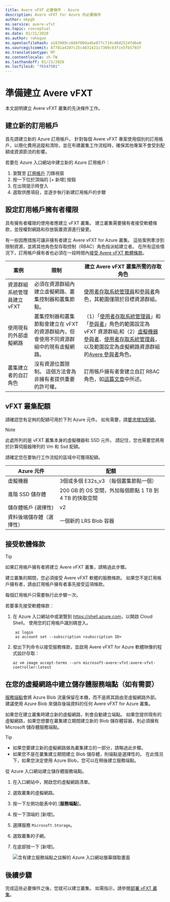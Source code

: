 ```yaml
---
title: Avere vFXT 必要條件 - Azure
description: Avere vFXT for Azure 的必要條件
author: ekpgh
ms.service: avere-vfxt
ms.topic: conceptual
ms.date: 01/21/2020
ms.author: rohogue
ms.openlocfilehash: a183989cc666f00da4be077c719c40d2524fd6e0
ms.sourcegitcommit: 87781a4207c25c4831421c7309c03fce5fb5793f
ms.translationtype: MT
ms.contentlocale: zh-TW
ms.lasthandoff: 01/23/2020
ms.locfileid: "76547501"
---
```

# <a name="prepare-to-create-the-avere-vfxt"></a>準備建立 Avere vFXT

本文說明建立 Avere vFXT 叢集的先決條件工作。

## <a name="create-a-new-subscription"></a>建立新的訂用帳戶

首先請建立新的 Azure 訂用帳戶。 針對每個 Avere vFXT 專案使用個別的訂用帳戶，以簡化費用追蹤和清除，並在布建叢集工作流程時，確保其他專案不會受到配額或資源節流的影響。

若要在 Azure 入口網站中建立新的 Azure 訂用帳戶：

1. 瀏覽至 [訂用帳戶](https://ms.portal.azure.com/#blade/Microsoft_Azure_Billing/SubscriptionsBlade) 刀鋒視窗
1. 按一下位於頂端的 [+ 新增] 按鈕
1. 在出現提示時登入
1. 選取供應項目，並逐步執行新建訂用帳戶的步驟

## <a name="configure-subscription-owner-permissions"></a>設定訂用帳戶擁有者權限

具有擁有者權限的使用者應建立 vFXT 叢集。 建立叢集需要擁有者接受軟體條款，並授權對網路和存放裝置資源進行變更。

有一些因應措施可讓非擁有者建立 Avere vFXT for Azure 叢集。 這些案例牽涉到限制資源，並將其他角色型存取控制（RBAC）角色指派給建立者。 在所有這些情況下，訂用帳戶擁有者也必須在一段時間內[接受 Avere vFXT 軟體條款](#accept-software-terms)。

| 案例 | 限制 | 建立 Avere vFXT 叢集所需的存取角色 |
|----------|--------|-------|
| 資源群組系統管理員建立 vFXT | 必須在資源群組內建立虛擬網路、叢集控制器和叢集節點。 | [使用者存取系統管理員](../role-based-access-control/built-in-roles.md#user-access-administrator)和[參與者](../role-based-access-control/built-in-roles.md#contributor)角色，其範圍僅限於目標資源群組。 |
| 使用現有的外部虛擬網路 | 叢集控制器和叢集節點會建立在 vFXT 的資源群組內，但會使用不同資源群組中的現有虛擬網路。 | （1）「[使用者存取系統管理員](../role-based-access-control/built-in-roles.md#user-access-administrator)」和「[參與者](../role-based-access-control/built-in-roles.md#contributor)」角色的範圍設定為 vFXT 資源群組;和（2）[虛擬機器參與者](../role-based-access-control/built-in-roles.md#virtual-machine-contributor)、[使用者存取系統管理員](../role-based-access-control/built-in-roles.md#user-access-administrator)，以及範圍設定為虛擬網路資源群組的[Avere 參與者](../role-based-access-control/built-in-roles.md#avere-contributor)角色。 |
| 叢集建立者的自訂角色 | 沒有資源位置限制。 這個方法會為非擁有者提供重要的許可權。 | 訂用帳戶擁有者會建立自訂 RBAC 角色，如[這篇文章](avere-vfxt-non-owner.md)中所述。 |

## <a name="quota-for-the-vfxt-cluster"></a>vFXT 叢集配額

請確認您有足夠的配額可用於下列 Azure 元件。 如有需要，請[要求增加配額](https://docs.microsoft.com/azure/azure-supportability/resource-manager-core-quotas-request)。

> [!NOTE]
> 此處所列的是 vFXT 叢集本身的虛擬機器和 SSD 元件。 請記住，您也需要您將用於計算伺服器陣列的 Vm 和 Ssd 配額。
>
> 請確定您在要執行工作流程的區域中可獲得配額。

|Azure 元件|配額|
|----------|-----------|
|虛擬機器|3個或多個 E32s_v3 （每個叢集節點一個） |
|進階 SSD 儲存體|200 GB 的 OS 空間，外加每個節點 1 TB 到 4 TB 的快取空間 |
|儲存體帳戶 (選擇性) |v2|
|資料後端儲存體（選擇性） |一個新的 LRS Blob 容器 |
<!-- this table also appears in the overview - update it there if updating here -->

## <a name="accept-software-terms"></a>接受軟體條款

> [!TIP]
> 如果訂用帳戶擁有者將建立 Avere vFXT 叢集，請略過此步驟。

建立叢集的期間，您必須接受 Avere vFXT 軟體的服務條款。 如果您不是訂用帳戶擁有者，請由訂用帳戶擁有者事先接受這項條款。

每個訂用帳戶只需要執行此步驟一次。

若要事先接受軟體條款：

1. 在 Azure 入口網站中或瀏覽到 <https://shell.azure.com>，以開啟 Cloud Shell。 使用您的訂用帳戶識別碼登入。

   ```azurecli
    az login
    az account set --subscription <subscription ID>
   ```

1. 發出下列命令以接受服務條款，並啟用 Avere vFXT for Azure 軟體映像的程式設計存取：

   ```azurecli
   az vm image accept-terms --urn microsoft-avere:vfxt:avere-vfxt-controller:latest
   ```

## <a name="create-a-storage-service-endpoint-in-your-virtual-network-if-needed"></a>在您的虛擬網路中建立儲存體服務端點（如有需要）

[服務端點](../virtual-network/virtual-network-service-endpoints-overview.md)會將 Azure Blob 流量保留在本機，而不是將其路由至虛擬網路外部。 建議使用 Azure Blob 來儲存後端資料的任何 Avere vFXT for Azure 叢集。

如果您在建立叢集時建立新的虛擬網路，則會自動建立端點。 如果您提供現有的虛擬網路，如果您想要在叢集建立期間建立新的 Blob 儲存體容器，則必須擁有 Microsoft 儲存體服務端點。<!-- if there is no endpoint in that situation, the cluster creation will fail -->

> [!TIP]
>
>* 如果您要建立新的虛擬網路做為叢集建立的一部分，請略過此步驟。
>* 如果您不是在叢集建立期間建立 Blob 儲存體，則端點是選擇性的。 在此情況下，如果您決定使用 Azure Blob，您可以在稍後建立服務端點。

從 Azure 入口網站建立儲存體服務端點。

1. 在入口網站中，開啟您的虛擬網路清單。
1. 選取叢集的虛擬網路。
1. 按一下左側功能表中的 [**服務端點**]。
1. 按一下頂端的 [新增]。
1. 選擇服務 ``Microsoft.Storage``。
1. 選取叢集的子網。
1. 在底部按一下 [新增]。

   ![含有建立服務端點之註解的 Azure 入口網站螢幕擷取畫面](media/avere-vfxt-service-endpoint.png)

## <a name="next-steps"></a>後續步驟

完成這些必要條件之後，您就可以建立叢集。 如需指示，請參閱[部署 vFXT 叢集](avere-vfxt-deploy.md)。
